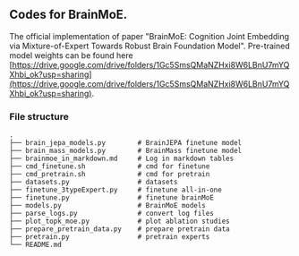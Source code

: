## Codes for BrainMoE.

The official implementation of paper "BrainMoE: Cognition Joint Embedding via Mixture-of-Expert Towards Robust Brain Foundation Model". Pre-trained model weights can be found here [https://drive.google.com/drive/folders/1Gc5SmsQMaNZHxi8W6LBnU7mYQXhbi_ok?usp=sharing](https://drive.google.com/drive/folders/1Gc5SmsQMaNZHxi8W6LBnU7mYQXhbi_ok?usp=sharing).

### File structure


```
.
├── brain_jepa_models.py        # BrainJEPA finetune model
├── brain_mass_models.py        # BrainMass finetune model
├── brainmoe_in_markdown.md     # Log in markdown tables
├── cmd_finetune.sh             # cmd for finetune
├── cmd_pretrain.sh             # cmd for pretrain
├── datasets.py                 # datasets
├── finetune_3typeExpert.py     # finetune all-in-one
├── finetune.py                 # finetune brainMoE
├── models.py                   # BrainMoE models
├── parse_logs.py               # convert log files
├── plot_topk_moe.py            # plot ablation studies
├── prepare_pretrain_data.py    # prepare pretrain data
├── pretrain.py                 # pretrain experts
└── README.md
```